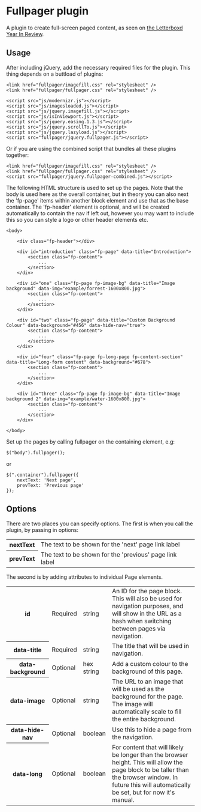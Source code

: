 # Fullpager plugin

A plugin to create full-screen paged content, as seen on <a href="http://letterboxd.com/2013/">the Letterboxd Year In Review</a>.

## Usage

After including jQuery, add the necessary required files for the plugin. This thing depends on a buttload of plugins:

	<link href="fullpager/imagefill.css" rel="stylesheet" />
	<link href="fullpager/fullpager.css" rel="stylesheet" />

	<script src="js/modernizr.js"></script>
	<script src="js/imagesloaded.js"></script>
	<script src="js/jquery.imagefill.js"></script>
	<script src="js/isInViewport.js"></script>
	<script src="js/jquery.easing.1.3.js"></script>
	<script src="js/jquery.scrollTo.js"></script>
	<script src="js/jquery.lazyload.js"></script>
	<script src="fullpager/jquery.fullpager.js"></script>
	
Or if you are using the combined script that bundles all these plugins together:

	<link href="fullpager/imagefill.css" rel="stylesheet" />
	<link href="fullpager/fullpager.css" rel="stylesheet" />
	<script src="fullpager/jquery.fullpager-combined.js"></script>
	
The following HTML structure is used to set up the pages. Note that the body is used here as the overall container, but in theory you can also next the 'fp-page' items within another block element and use that as the base container. The 'fp-header' element is optional, and will be created automatically to contain the nav if left out, however you may want to include this so you can style a logo or other header elements etc.

	<body>
	
		<div class="fp-header"></div>
	
		<div id="introduction" class="fp-page" data-title="Introduction">
			<section class="fp-content">
				...
			</section>
		</div>

		<div id="one" class="fp-page fp-image-bg" data-title="Image background" data-img="example/forrest-1600x800.jpg">
			<section class="fp-content">
				...
			</section>
		</div>

		<div id="two" class="fp-page" data-title="Custom Background Colour" data-background="#456" data-hide-nav="true">
			<section class="fp-content">
				...
			</section>
		</div>

		<div id="four" class="fp-page fp-long-page fp-content-section" data-title="Long-form content" data-background="#678">
			<section class="fp-content">
				...
			</section>
		</div>

		<div id="three" class="fp-page fp-image-bg" data-title="Image background 2" data-img="example/water-1600x800.jpg">
			<section class="fp-content">
				...
			</section>
		</div>
		
	</body>

Set up the pages by calling fullpager on the containing element, e.g:

	$("body").fullpager();

or

	$(".container").fullpager({
		nextText: 'Next page',
		prevText: 'Previous page'
	});

## Options

There are two places you can specify options. The first is when you call the plugin, by passing in options:

<table>
	<tr>
		<th>nextText</th>
		<td>The text to be shown for the 'next' page link label</td>
	</tr>
	<tr>
		<th>prevText</th>
		<td>The text to be shown for the 'previous' page link label</td>
	</tr>
</table>

The second is by adding attributes to individual Page elements.

<table>
	<tr>
		<th>id</th>
		<td>Required</td>
		<td>string</td>
		<td>An ID for the page block. This will also be used for navigation purposes, and will show in the URL as a hash when switching between pages via navigation.</td>
	</tr>
	<tr>
		<th>data-title</th>
		<td>Required</td>
		<td>string</td>
		<td>The title that will be used in navigation.</td>
	</tr>
	<tr>
		<th>data-background</th>
		<td>Optional</td>
		<td>hex string</td>
		<td>Add a custom colour to the background of this page.</td>
	</tr>
	<tr>
		<th>data-image</th>
		<td>Optional</td>
		<td>string</td>
		<td>The URL to an image that will be used as the background for the page. The image will automatically scale to fill the entire background.</td>
	</tr>
	<tr>
		<th>data-hide-nav</th>
		<td>Optional</td>
		<td>boolean</td>
		<td>Use this to hide a page from the navigation.</td>
	</tr>
	<tr>
		<th>data-long</th>
		<td>Optional</td>
		<td>boolean</td>
		<td>For content that will likely be longer than the browser height. This will allow the page block to be taller than the browser window. In future this will automatically be set, but for now it's manual.</td>
	</tr>
</table>

<!--
## Requirements

The plugin requires jQuery to be included in the page, and also the [imagesloaded](http://imagesloaded.desandro.com) plugin from David Desandro. A copy of the imagesloaded plugin is included with this distribution, or you can use the bundled `jquery.imagefill-combined.min.js` file which already incorporates the plugin if you don't want to include it separately.


## To-do

- TODO: Check for image load status, and if an error then select another from the array. Test with bad references to local images and also with internet disabled for web-based images.
- CONSIDER: Add options for loader animations and/or colouring.
-->